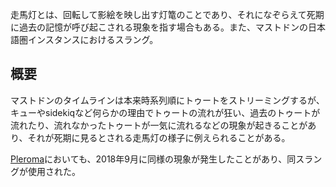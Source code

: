 <div>

走馬灯とは、回転して影絵を映し出す灯篭のことであり、それになぞらえて死期に過去の記憶が呼び起こされる現象を指す場合もある。また、マストドンの日本語圏インスタンスにおけるスラング。

## 概要

マストドンのタイムラインは本来時系列順にトゥートをストリーミングするが、キューやsidekiqなど何らかの理由でトゥートの流れが狂い、過去のトゥートが流れたり、流れなかったトゥートが一気に流れるなどの現象が起きることがあり、それが死期に見るとされる走馬灯の様子に例えられることがある。

[Pleroma](/Pleroma "Pleroma")においても、2018年9月に同様の現象が発生したことがあり、同スラングが使用された。

</div>
